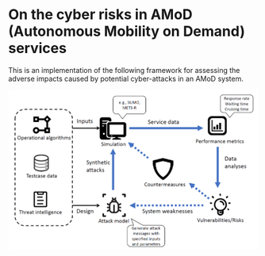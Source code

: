 # On the cyber risks in AMoD (Autonomous Mobility on Demand) services

This is an implementation of the following framework for assessing the adverse impacts caused by potential cyber-attacks in an AMoD system.
 
![framework](resources/framework.png)